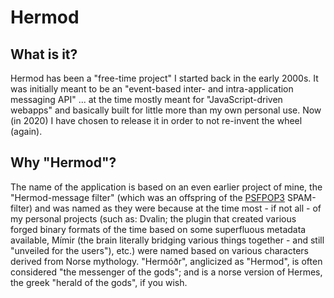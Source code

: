 # Hermod

## What is it?

Hermod has been a "free-time project" I started back in the early 2000s. It was initially meant to be an "event-based inter- and intra-application messaging API" ... at the time mostly meant for "JavaScript-driven webapps" and basically built for little more than my own personal use. Now (in 2020) I have chosen to release it in order to not re-invent the wheel (again).

## Why "Hermod"?

The name of the application is based on an even earlier project of mine, the "Hermod-message filter" (which was an offspring of the [PSFPOP3](https://www.disconova.com/utu/psfpop3/) SPAM-filter) and was named as they were because at the time most - if not all - of my personal projects (such as: Dvalin; the plugin that created various forged binary formats of the time based on some superfluous metadata available, Mímir (the brain literally bridging various things together - and still "unveiled for the users"), etc.) were named based on various characters derived from Norse mythology. "Hermóðr", anglicized as "Hermod", is often considered "the messenger of the gods"; and is a norse version of Hermes, the greek "herald of the gods", if you wish.
